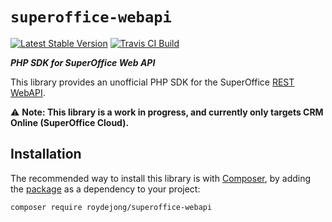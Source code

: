 # `superoffice-webapi`

[![Latest Stable Version](https://poser.pugx.org/roydejong/superoffice-webapi/version)](https://packagist.org/packages/roydejong/superoffice-webapi)
[![Travis CI Build](https://travis-ci.org/roydejong/superoffice-webapi-php-sdk.svg?branch=master)](https://travis-ci.org/github/roydejong/superoffice-webapi-php-sdk)

***PHP SDK for SuperOffice Web API***

This library provides an unofficial PHP SDK for the SuperOffice [REST WebAPI](https://community.superoffice.com/documentation/sdk/SO.NetServer.Web.Services/html/Reference-WebAPI-REST-REST.htm).

⚠ **Note: This library is a work in progress, and currently only targets CRM Online (SuperOffice Cloud).**

## Installation
The recommended way to install this library is with [Composer](http://getcomposer.org/), by adding the [package](https://packagist.org/packages/roydejong/superoffice-webapi) as a dependency to your project:

    composer require roydejong/superoffice-webapi